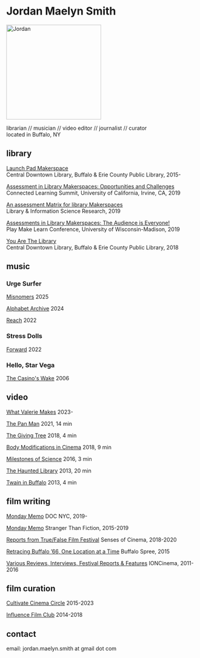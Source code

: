 # Jordan Maelyn Smith
<img src="https://github.com/user-attachments/assets/13b7aa12-ffe2-4e41-ae9b-8df549fcba29" alt="Jordan" width="250"/>

librarian // musician // video editor // journalist // curator\
located in Buffalo, NY

## library

[Launch Pad Makerspace](https://www.buffalolib.org/makerspace-technology/launch-pad) \
Central Downtown Library, Buffalo & Erie County Public Library, 2015-

[Assessment in Library Makerspaces: Opportunities and Challenges](https://connectedlearningsummit2019.sched.com/speaker/jordan_m_smith.1zufk0pg) \
Connected Learning Summit, University of California, Irvine, CA, 2019

[An assessment Matrix for library Makerspaces](https://www.sciencedirect.com/science/article/pii/S0740818818302913) \
Library & Information Science Research, 2019

[Assessments in Library Makerspaces: The Audience is Everyone!](https://custom.cvent.com/57A95AEBA7D746DB83F8C2B8649A8B93/files/event/f0d9395efb6a427c9fb1bf2b72d48d5d/356a0928f95b4b85aaa6a99d50c571f2.pdf) \
Play Make Learn Conference, University of Wisconsin-Madison, 2019 

[You Are The Library](https://www.insideoutproject.net/en/explore/group-action/buffalo-you-are-the-library) \
Central Downtown Library, Buffalo & Erie County Public Library, 2018


## music

### Urge Surfer
[Misnomers](https://urgesurfer.bandcamp.com/album/misnomers)
2025

[Alphabet Archive](https://urgesurfer.bandcamp.com/album/alphabet-archive)
2024

[Reach](https://urgesurfer.bandcamp.com/album/reach)
2022

### Stress Dolls
[Forward](https://stressdolls.bandcamp.com/album/forward)
2022

### Hello, Star Vega
[The Casino's Wake](https://www.discogs.com/artist/2994622-Hello-Star-Vega)
2006


## video

[What Valerie Makes](https://www.youtube.com/@what_valerie_makes/videos)
2023-

[The Pan Man](https://www.youtube.com/watch?v=l8GrXcWCD6Y)
2021, 14 min

[The Giving Tree](https://vimeo.com/305890476)
2018, 4 min

[Body Modifications in Cinema](https://vimeo.com/308483991)
2018, 9 min

[Milestones of Science](https://www.youtube.com/watch?v=r50ikSafjaQ)
2016, 3 min

[The Haunted Library](https://www.youtube.com/watch?v=WTWlnfjbkWk)
2013, 20 min

[Twain in Buffalo](https://www.youtube.com/watch?v=Gc9zzqa8bG0)
2013, 4 min


## film writing

[Monday Memo](https://www.docnyc.net/monday-memo/)
DOC NYC, 2019-

[Monday Memo](https://stfdocs.com/tag/monday-memo/)
Stranger Than Fiction, 2015-2019

[Reports from True/False Film Festival](https://www.sensesofcinema.com/author/jordan-m-smith/)
Senses of Cinema, 2018-2020

[Retracing Buffalo ’66, One Location at a Time](https://www.buffalospree.com/features/retracing-buffalo-66-one-location-at-a-time/article_1fdd41ed-7caa-5201-8dad-5eb6c07dc9cc.html)
Buffalo Spree, 2015

[Various Reviews, Interviews, Festival Reports & Features](https://connectedlearningsummit2019.sched.com/speaker/jordan_m_smith.1zufk0pg)
IONCinema, 2011-2016


## film curation

[Cultivate Cinema Circle](https://cultivatecinema.com/)
2015-2023

[Influence Film Club](http://influencefilmclub.com/)
2014-2018

## contact
email: jordan.maelyn.smith at gmail dot com
